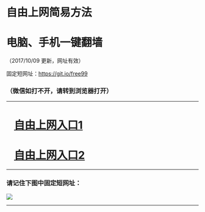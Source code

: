 ﻿# 自由上网简易方法

# 电脑、手机一键翻墙

（2017/10/09 更新，网址有效）

固定短网址：https://git.io/free99

### （微信如打不开，请转到浏览器打开）


***





# &nbsp;&nbsp; <a href="http://ft2830424564.fwq-tz-1001.info/fwqtz01.html?t=10090018840 " target="_blank">自由上网入口1</a>
# &nbsp;&nbsp; <a href="http://ft1669024050.fwq-tz-1002.info/fwqtz02.html?t=100900122665 " target="_blank">自由上网入口2</a>
***

### 请记住下图中固定短网址：

<img src="https://s3-us-west-2.amazonaws.com/fwq-1001/yjfq-20170905okok.png" /> 


***

